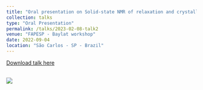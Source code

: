 ```yaml
---
title: "Oral presentation on Solid-state NMR of relaxation and crystallization of lithium disilicate glass"
collection: talks
type: "Oral Presentation"
permalink: /talks/2023-02-08-talk2
venue: "FAPESP - Baylat workshop"
date: 2022-09-04
location: "São Carlos - SP - Brazil"
---
```


[Download talk here](http://hbrmn.github.io/files/talk2-Baylat_Talk_HB.pdf)

<br/><img src='/images/talk2_preview.png'>

